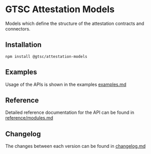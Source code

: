 # GTSC Attestation Models

Models which define the structure of the attestation contracts and connectors.

## Installation

```shell
npm install @gtsc/attestation-models
```

## Examples

Usage of the APIs is shown in the examples [examples.md](examples.md)

## Reference

Detailed reference documentation for the API can be found in [reference/modules.md](reference/modules.md)

## Changelog

The changes between each version can be found in [changelog.md](changelog.md)
